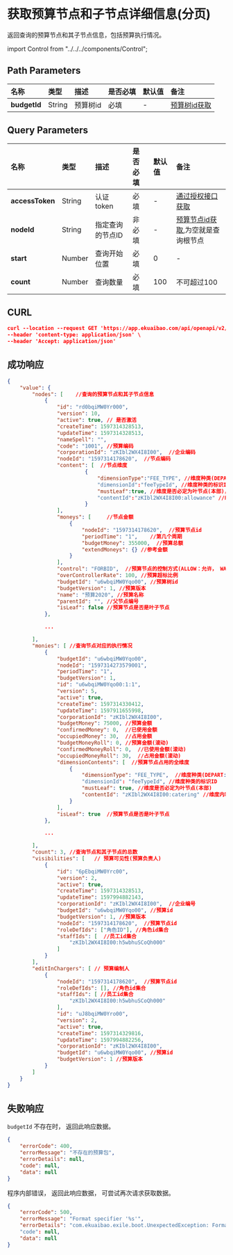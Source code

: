# 获取预算节点和子节点详细信息(分页)

返回查询的预算节点和其子节点信息，包括预算执行情况。

import Control from "../../../components/Control";

<Control
method="GET"
url="/api/openapi/v2/budgets/$`budgetId`/query"
/>

## Path Parameters

| 名称 | 类型 | 描述 | 是否必填 | 默认值 | 备注 |
| :--- | :--- | :--- | :--- |:--- | :--- |
| **budgetId** | String  | 预算树id | 必填 | - | [预算树id获取](/docs/open-api/budget/get-budget-list) |

## Query Parameters

| 名称 | 类型 | 描述 | 是否必填 | 默认值 | 备注 |
| :--- | :--- | :--- | :--- |:--- | :--- |
| **accessToken**  | String | 认证token      | 必填  | -   | [通过授权接口获取](/docs/open-api/getting-started/auth) |
| **nodeId**       | String | 指定查询的节点ID | 非必填 | -   | [预算节点id获取](/docs/open-api/budget/get-budget-details),为空就是查询根节点 |
| **start**        | Number | 查询开始位置     | 必填  | 0   | - |
| **count**        | Number | 查询数量        | 必填  | 100 | 不可超过100 |

## CURL
```json
curl --location --request GET 'https://app.ekuaibao.com/api/openapi/v2/budgets/$u6wbqiMW0Yqo00/query?accessToken=f_kbtOJVVwdo00&start=1&count=100' \
--header 'content-type: application/json' \
--header 'Accept: application/json'
```

## 成功响应
```json
{
    "value": {
        "nodes": [    //查询的预算节点和其子节点信息
            {
                "id": "rd0bqiMW0Yr000",
                "version": 10,  
                "active": true, // 是否激活
                "createTime": 1597314328513,
                "updateTime": 1597314328513,
                "nameSpell": "",
                "code": "1001", //预算编码
                "corporationId": "zKIbl2WX4I8I00",  //企业编码
                "nodeId": "1597314178620",  //节点编码
                "content": [  //节点维度
                         {
                             "dimensionType":"FEE_TYPE", //维度种类(DEPART: 部门， PROJECT：档案，FEE_TYPE：消费类型， STAFF：员工 )
                             "dimensionId":"feeTypeId", //维度种类的标识ID
                             "mustLeaf":true, //维度是否必定为叶节点(本部)，true:非本级 
                             "contentId":"zKIbl2WX4I8I00:allowance" //维度内容id
                         }
                ],
                "moneys": [     //节点金额
                    {
                        "nodeId": "1597314178620",  //预算节点id
                        "periodTime": "1",    //第几个周期
                        "budgetMoney": 355000,  //预算总额
                        "extendMoneys": {} //参考金额
                    }
                ],
                "control": "FORBID",  //预算节点的控制方式(ALLOW：允许， WARN：警告， FORBID：禁止，IGNORED：什么都不做)
                "overControllerRate": 100, //预算超标比例
                "budgetId": "u6wbqiMW0Yqo00", //预算树id
                "budgetVersion": 1, //预算版本
                "name": "预算2020", //预算名称
                "parentId": "", //父节点编号
                "isLeaf": false //预算节点是否是叶子节点
            },

            ...

        ],
        "monies": [ //查询节点对应的执行情况
            {
                "budgetId": "u6wbqiMW0Yqo00",
                "nodeId": "1597314273579001",
                "periodTime": "1",
                "budgetVersion": 1,
                "id": "u6wbqiMW0Yqo00:1:1",
                "version": 5,
                "active": true,
                "createTime": 1597314330412,
                "updateTime": 1597911655998,
                "corporationId": "zKIbl2WX4I8I00",
                "budgetMoney": 75000, //预算金额
                "confirmedMoney": 0,  //已使用金额
                "occupiedMoney": 30,  //占用金额
                "budgetMoneyRoll": 0, //预算金额(滚动)
                "confirmedMoneyRoll": 0,  //已使用金额(滚动)
                "occupiedMoneyRoll": 30,  //占用金额(滚动)
                "dimensionContents": [  //预算节点占用的全维度
                    {
                        "dimensionType": "FEE_TYPE",  //维度种类(DEPART: 部门， PROJECT：档案，FEE_TYPE：消费类型， STAFF：员工 )
                        "dimensionId": "feeTypeId", //维度种类的标识ID
                        "mustLeaf": true, //维度是否必定为叶节点(本部)
                        "contentId": "zKIbl2WX4I8I00:catering" //维度内容id
                    }
                ],
                "isLeaf": true  //预算节点是否是叶子节点
            },

            ...

        ],
        "count": 3, //查询节点和其子节点的总数
        "visibilities": [   // 预算可见性(预算负责人)
            {
                "id": "6pEbqiMW0Yrc00",
                "version": 2,
                "active": true,
                "createTime": 1597314328513,
                "updateTime": 1597994882143,
                "corporationId": "zKIbl2WX4I8I00",  //企业编号
                "budgetId": "u6wbqiMW0Yqo00", //预算id
                "budgetVersion": 1, //预算版本
                "nodeId": "1597314178620",  //预算节点id
                "roleDefIds": ["角色ID"], //角色id集合
                "staffIds": [  //员工id集合 
                    "zKIbl2WX4I8I00:h5wbhuSCoQh000"
                ]  
            }
        ],
        "editInChargers": [ // 预算编制人
            {
                "nodeId": "1597314178620",  //预算节点id
                "roleDefIds": [], //角色id集合
                "staffIds": [ //员工id集合
                    "zKIbl2WX4I8I00:h5wbhuSCoQh000"
                ],
                "id": "uJ8bqiMW0Yro00",
                "version": 2,
                "active": true,
                "createTime": 1597314329816,
                "updateTime": 1597994882256,
                "corporationId": "zKIbl2WX4I8I00",
                "budgetId": "u6wbqiMW0Yqo00", //预算id
                "budgetVersion": 1 //预算版本
            }
        ]
    }
}
```

## 失败响应
`budgetId` 不存在时， 返回此响应数据。
```json
{
    "errorCode": 400,
    "errorMessage": "不存在的预算包",
    "errorDetails": null,
    "code": null,
    "data": null
}
```

程序内部错误， 返回此响应数据， 可尝试再次请求获取数据。
```json
{
    "errorCode": 500,
    "errorMessage": "Format specifier '%s'",
    "errorDetails": "com.ekuaibao.exile.boot.UnexpectedException: Format specifier '%s'\n\tat ------.remote error from whispered-invoice-rest[release-rest-server-668745ddf6-g8j9d/172.70.23.176](Unknown Source)"
    "code": null,
    "data": null
}
```


